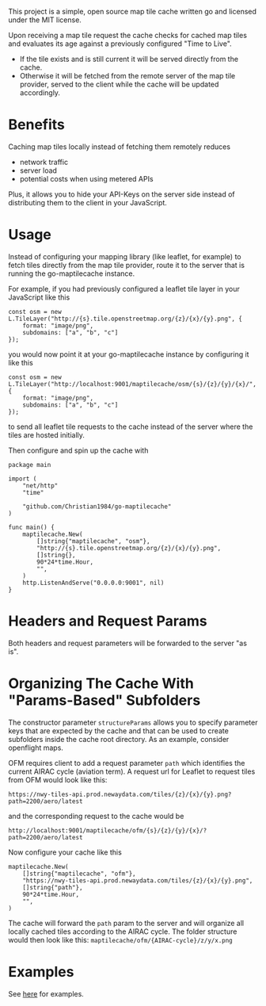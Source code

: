 This project is a simple, open source map tile cache written go and licensed under the MIT license.

Upon receiving a map tile request the cache checks for cached map tiles and evaluates its age against a previously configured "Time to Live".

- If the tile exists and is still current it will be served directly from the cache.
- Otherwise it will be fetched from the remote server of the map tile provider, served to the client while the cache will be updated accordingly.

# Benefits

Caching map tiles locally instead of fetching them remotely reduces

- network traffic
- server load
- potential costs when using metered APIs

Plus, it allows you to hide your API-Keys on the server side instead of distributing them to the client in your JavaScript.

# Usage

Instead of configuring your mapping library (like leaflet, for example) to fetch tiles directly from the map tile provider, route it to the server that is running the go-maptilecache instance.

For example, if you had previously configured a leaflet tile layer in your JavaScript like this

```
const osm = new L.TileLayer("http://{s}.tile.openstreetmap.org/{z}/{x}/{y}.png", {
    format: "image/png",
    subdomains: ["a", "b", "c"]
});
```

you would now point it at your go-maptilecache instance by configuring it like this

```
const osm = new L.TileLayer("http://localhost:9001/maptilecache/osm/{s}/{z}/{y}/{x}/", {
    format: "image/png",
    subdomains: ["a", "b", "c"]
});
```

to send all leaflet tile requests to the cache instead of the server where the tiles are hosted initially. 

Then configure and spin up the cache with

```
package main

import (
    "net/http"
    "time"

    "github.com/Christian1984/go-maptilecache"
)

func main() {
    maptilecache.New(
        []string{"maptilecache", "osm"},
        "http://{s}.tile.openstreetmap.org/{z}/{x}/{y}.png",
        []string{},
        90*24*time.Hour,
        "",
    )
    http.ListenAndServe("0.0.0.0:9001", nil)
}

```

# Headers and Request Params

Both headers and request parameters will be forwarded to the server "as is".

# Organizing The Cache With "Params-Based" Subfolders

The constructor parameter `structureParams` allows you to specify parameter keys that are expected by the cache and that can be used to create subfolders inside the cache root directory. As an example, consider openflight maps.

OFM requires client to add a request parameter `path` which identifies the current AIRAC cycle (aviation term). A request url for Leaflet to request tiles from OFM would look like this:

```
https://nwy-tiles-api.prod.newaydata.com/tiles/{z}/{x}/{y}.png?path=2200/aero/latest
```

and the corresponding request to the cache would be

```
http://localhost:9001/maptilecache/ofm/{s}/{z}/{y}/{x}/?path=2200/aero/latest
```

Now configure your cache like this

```
maptilecache.New(
    []string{"maptilecache", "ofm"}, 
    "https://nwy-tiles-api.prod.newaydata.com/tiles/{z}/{x}/{y}.png",
    []string{"path"},
    90*24*time.Hour,
    "",
)
```

The cache will forward the `path` param to the server and will organize all locally cached tiles according to the AIRAC cycle. The folder structure would then look like this: `maptilecache/ofm/{AIRAC-cycle}/z/y/x.png`

# Examples

See [here](https://github.com/Christian1984/go-maptilecache/tree/master/example) for examples.